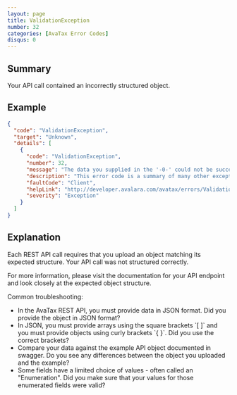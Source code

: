 ```yaml
---
layout: page
title: ValidationException
number: 32
categories: [AvaTax Error Codes]
disqus: 0
---
```


## Summary

Your API call contained an incorrectly structured object.

## Example

```json
{
  "code": "ValidationException",
  "target": "Unknown",
  "details": [
    {
      "code": "ValidationException",
      "number": 32,
      "message": "The data you supplied in the '-0-' could not be successfully parsed.",
      "description": "This error code is a summary of many other exception codes.",
      "faultCode": "Client",
      "helpLink": "http://developer.avalara.com/avatax/errors/ValidationException",
      "severity": "Exception"
    }
  ]
}
```

## Explanation

Each REST API call requires that you upload an object matching its expected structure.  Your API call was not structured correctly.

For more information, please visit the documentation for your API endpoint and look closely at the expected object structure.

Common troubleshooting:

<ul class="normal">
<li>In the AvaTax REST API, you must provide data in JSON format.  Did you provide the object in JSON format?</li>
<li>In JSON, you must provide arrays using the square brackets `[ ]` and you must provide objects using curly brackets `{ }`.  Did you use the correct brackets?</li>
<li>Compare your data against the example API object documented in swagger.  Do you see any differences between the object you uploaded and the example?</li>
<li>Some fields have a limited choice of values - often called an "Enumeration".  Did you make sure that your values for those enumerated fields were valid?</li>
</ul>
